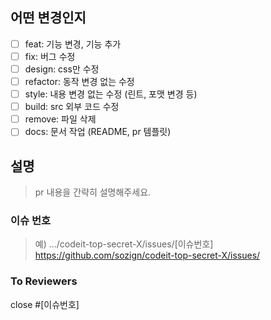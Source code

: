 ## 어떤 변경인지

- [ ] feat: 기능 변경, 기능 추가
- [ ] fix: 버그 수정
- [ ] design: css만 수정
- [ ] refactor: 동작 변경 없는 수정
- [ ] style: 내용 변경 없는 수정 (린트, 포맷 변경 등)
- [ ] build: src 외부 코드 수정
- [ ] remove: 파일 삭제 
- [ ] docs: 문서 작업 (README, pr 템플릿)

## 설명
> pr 내용을 간략히 설명해주세요.

### 이슈 번호

> 예) .../codeit-top-secret-X/issues/[이슈번호]
> https://github.com/sozign/codeit-top-secret-X/issues/

### To Reviewers
close #[이슈번호] 
